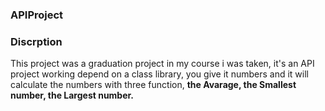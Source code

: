 ### APIProject

### Discrption

This project was a graduation project in my course i was taken, it's an API project working depend on a class library, you give it numbers and it will calculate the numbers with three function, <B>the Avarage, the Smallest number, the Largest number.

